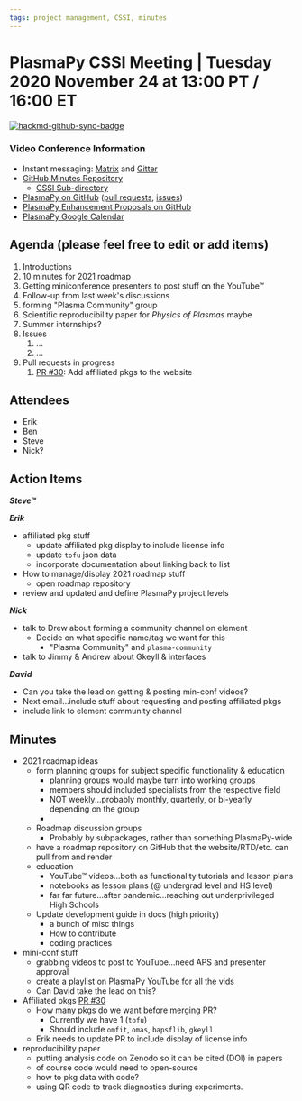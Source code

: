 ```yaml
---
tags: project management, CSSI, minutes
---
```


# PlasmaPy CSSI Meeting | Tuesday 2020 November 24 at 13:00 PT / 16:00 ET

[![hackmd-github-sync-badge](https://hackmd.io/slvb1O4kR9eO5EunKg9bbQ/badge)](https://hackmd.io/slvb1O4kR9eO5EunKg9bbQ)

### Video Conference Information
* Instant messaging: [Matrix](https://element.im/app/#/room/#plasmapy:openastronomy.org) and [Gitter](https://gitter.im/PlasmaPy/Lobby)
* [GitHub Minutes Repository](https://github.com/PlasmaPy/plasmapy-meeting-notes)
    * [CSSI Sub-directory](https://github.com/PlasmaPy/plasmapy-meeting-notes/tree/master/CSSI_2020-present)
* [PlasmaPy on GitHub](https://github.com/PlasmaPy/plasmapy) ([pull requests](https://github.com/PlasmaPy/plasmapy/pulls), [issues](https://github.com/PlasmaPy/plasmapy/issues))
* [PlasmaPy Enhancement Proposals on GitHub](https://github.com/PlasmaPy/PlasmaPy-PLEPs)
* [PlasmaPy Google Calendar](https://calendar.google.com/calendar?cid=bzVsb3ZkcW0zaWxsam00ZTlrMDd2cmw5bWdAZ3JvdXAuY2FsZW5kYXIuZ29vZ2xlLmNvbQ)

## Agenda (please feel free to edit or add items)

1. Introductions
2. 10 minutes for 2021 roadmap
3. Getting miniconference presenters to post stuff on the YouTube™
4. Follow-up from last week's discussions
5. forming "Plasma Community" group
6. Scientific reproducibility paper for _Physics of Plasmas_ maybe
7. Summer internships?
8. Issues
    1. ...
    2. ...
9. Pull requests in progress 
    1. [PR #30](https://github.com/PlasmaPy/plasmapy.github.io/pull/80): Add affiliated pkgs to the website

## Attendees

* Erik
* Ben
* Steve
* Nick‽

## Action Items

***Steve™***

***Erik***
* affiliated pkg stuff
    * update affiliated pkg display to include license info
    * update `tofu` json data
    * incorporate documentation about linking back to list
* How to manage/display 2021 roadmap stuff
    * open roadmap repository
* review and updated and define PlasmaPy project levels

***Nick***
* talk to Drew about forming a community channel on element
    * Decide on what specific name/tag we want for this
        * "Plasma Community" and `plasma-community`
* talk to Jimmy & Andrew about Gkeyll & interfaces

***David***
* Can you take the lead on getting & posting min-conf videos?
* Next email...include stuff about requesting and posting affiliated pkgs
* include link to element community channel

## Minutes

* 2021 roadmap ideas
    * form planning groups for subject specific functionality & education
        * planning groups would maybe turn into working groups
        * members should included specialists from the respective field
        * NOT weekly...probably monthly, quarterly, or bi-yearly depending on the group
        * 
    * Roadmap discussion groups
        * Probably by subpackages, rather than something PlasmaPy-wide
    * have a roadmap repository on GitHub that the website/RTD/etc. can pull from and render
    * education
        * YouTube™ videos...both as functionality tutorials and lesson plans
        * notebooks as lesson plans (@ undergrad level and HS level)
        * far far future...after pandemic...reaching out underprivileged High Schools
    * Update development guide in docs (high priority)
        * a bunch of misc things
        * How to contribute
        * coding practices
* mini-conf stuff
    * grabbing videos to post to YouTube...need APS and presenter approval
    * create a playlist on PlasmaPy YouTube for all the vids
    * Can David take the lead on this?
* Affiliated pkgs [PR #30](https://github.com/PlasmaPy/plasmapy.github.io/pull/80)
    * How many pkgs do we want before merging PR?
        * Currently we have 1 (`tofu`)
        * Should include `omfit`, `omas`, `bapsflib`, `gkeyll`
    * Erik needs to update PR to include display of license info
* reproducibility paper
    * putting analysis code on Zenodo so it can be cited (DOI) in papers
    * of course code would need to open-source
    * how to pkg data with code?
    * using QR code to track diagnostics during experiments.
